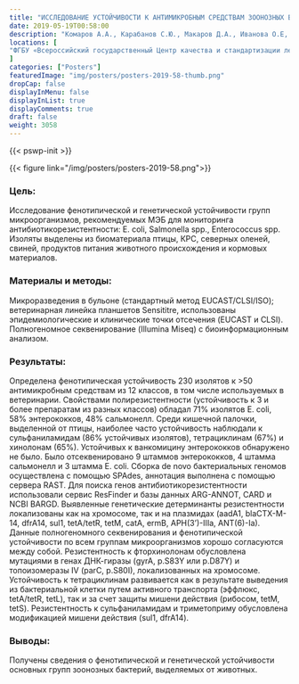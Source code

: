 ```yaml
---
title: "ИССЛЕДОВАНИЕ УСТОЙЧИВОСТИ К АНТИМИКРОБНЫМ СРЕДСТВАМ ЗООНОЗНЫХ БАКТЕРИЙ, ВЫДЕЛЕННЫХ ОТ ПРОДУКТИВНЫХ ЖИВОТНЫХ И ИЗ ПИЩЕВОЙ И КОРМОВОЙ ПРОДУКЦИИ"
date: 2019-05-19T00:58:00
description: "Комаров А.А., Карабанов С.Ю., Макаров Д.А., Иванова О.Е, Богомазова А.Н., Кирсанова Н.А., Рябова Е.С., Тимофеева И.А."
locations: [
"ФГБУ «Всероссийский государственный Центр качества и стандартизации лекарственных средств для животных и кормов», Москва, Россия"
]
categories: ["Posters"]
featuredImage: "img/posters/posters-2019-58-thumb.png"
dropCap: false
displayInMenu: false
displayInList: true
displayComments: true
draft: false
weight: 3058
---
```



{{< pswp-init >}}

{{< figure link="/img/posters/posters-2019-58.png">}}


### Цель:

Исследование фенотипической и генетической устойчивости групп микроорганизмов, рекомендуемых МЭБ для мониторинга антибиотикорезистентности: E. coli, Salmonella spp., Enterococcus spp. Изоляты выделены из биоматериала птицы, КРС, северных оленей, свиней, продуктов питания животного происхождения и кормовых материалов.

### Материалы и методы: 

Микроразведения в бульоне (стандартный метод EUCAST/CLSI/ISO); ветеринарная линейка планшетов Sensititre, использованы эпидемиологические и клинические точки отсечения (EUCAST и CLSI). Полногеномное секвенирование (Illumina Miseq) с биоинформационным анализом.

### Результаты: 

Определена фенотипическая устойчивость 230 изолятов к >50 антимикробным средствам из 12 классов, в том числе используемых в ветеринарии. Свойствами полирезистентности (устойчивость к 3 и более препаратам из разных классов) обладал 71% изолятов E. coli, 58% энтерококков, 48% сальмонелл. Среди кишечной палочки, выделенной от птицы, наиболее часто устойчивость наблюдали к сульфаниламидам (86% устойчивых изолятов), тетрациклинам (67%) и хинолонам (65%). Устойчивых к ванкомицину энтерококков обнаружено не было. Было отсеквенировано 9 штаммов энтерококков, 4 штамма сальмонелл и 3 штамма E. coli. Сборка de novo бактериальных геномов осуществлена с помощью SPAdes, аннотация выполнена с помощью сервера RAST. Для поиска генов антибиотикорезистентности использовали сервис ResFinder и базы данных ARG-ANNOT, CARD и NCBI BARGD. Выявленные генетические детерминанты резистентности локализованы как на хромосоме, так и на плазмидах (aadA1, blaCTX-M-14, dfrA14, sul1, tetA/tetR, tetM, catA, ermB, APH(3’)-IIIa, ANT(6)-Ia). Данные полногеномного секвенирования и фенотипической устойчивости по всем группам микроорганизмов хорошо согласуются между собой. Резистентность к фторхинолонам обусловлена мутациями в генах ДНК-гиразы (gyrA, p.S83Y или p.D87Y) и топоизомеразы IV (parC, p.S80I), локализованных на хромосоме. Устойчивость к тетрациклинам развивается как в результате выведения из бактериальной клетки путем активного транспорта (эффлюкс, tetA/tetR, tetL), так и за счет защиты мишени действия (рибосом, tetM, tetS). Резистентность к сульфаниламидам и триметоприму обусловлена модификацией мишени действия (sul1, dfrA14).

### Выводы: 

Получены сведения о фенотипической и генетической устойчивости основных групп зоонозных бактерий, выделяемых от животных.